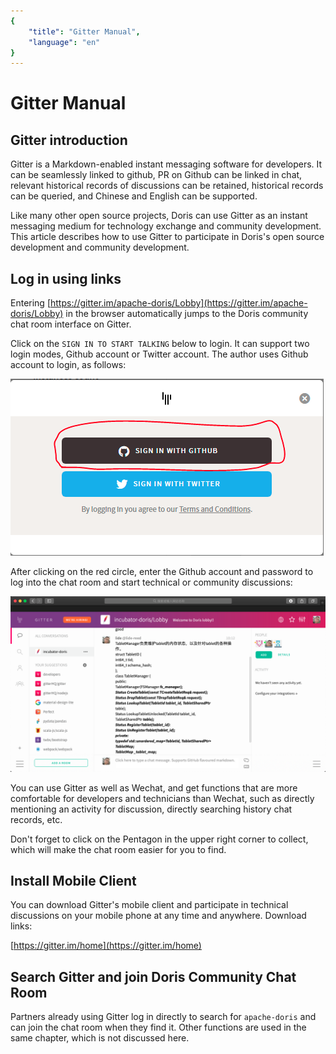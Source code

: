 ```yaml
---
{
    "title": "Gitter Manual",
    "language": "en"
}
---
```


<!-- 
Licensed to the Apache Software Foundation (ASF) under one
or more contributor license agreements.  See the NOTICE file
distributed with this work for additional information
regarding copyright ownership.  The ASF licenses this file
to you under the Apache License, Version 2.0 (the
"License"); you may not use this file except in compliance
with the License.  You may obtain a copy of the License at

  http://www.apache.org/licenses/LICENSE-2.0

Unless required by applicable law or agreed to in writing,
software distributed under the License is distributed on an
"AS IS" BASIS, WITHOUT WARRANTIES OR CONDITIONS OF ANY
KIND, either express or implied.  See the License for the
specific language governing permissions and limitations
under the License.
-->

# Gitter Manual

## Gitter introduction

Gitter is a Markdown-enabled instant messaging software for developers. It can be seamlessly linked to github, PR on Github can be linked in chat, relevant historical records of discussions can be retained, historical records can be queried, and Chinese and English can be supported.

Like many other open source projects, Doris can use Gitter as an instant messaging medium for technology exchange and community development. This article describes how to use Gitter to participate in Doris's open source development and community development.

## Log in using links

Entering [https://gitter.im/apache-doris/Lobby](https://gitter.im/apache-doris/Lobby) in the browser  automatically jumps to the Doris community chat room interface on Gitter.

Click on the `SIGN IN TO START TALKING` below to login. It can support two login modes, Github account or Twitter account. The author uses Github account to login, as follows:

![](/docs/images/login-gitter1.png)

After clicking on the red circle, enter the Github account and password to log into the chat room and start technical or community discussions:

![](/docs/images/login-gitter2.png)

You can use Gitter as well as Wechat, and get functions that are more comfortable for developers and technicians than Wechat, such as directly mentioning an activity for discussion, directly searching history chat records, etc.

Don't forget to click on the Pentagon in the upper right corner to collect, which will make the chat room easier for you to find.

## Install Mobile Client

You can download Gitter's mobile client and participate in technical discussions on your mobile phone at any time and anywhere. Download links:

[https://gitter.im/home](https://gitter.im/home)

## Search Gitter and join Doris Community Chat Room

Partners already using Gitter log in directly to search for `apache-doris` and can join the chat room when they find it. Other functions are used in the same chapter, which is not discussed here.
